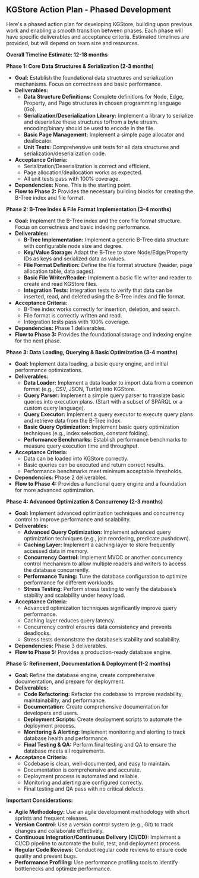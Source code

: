## KGStore Action Plan - Phased Development

Here's a phased action plan for developing KGStore, building upon previous work and enabling a smooth transition between phases.  Each phase will have specific deliverables and acceptance criteria.  Estimated timelines are provided, but will depend on team size and resources.

**Overall Timeline Estimate: 12-18 months**



**Phase 1: Core Data Structures & Serialization (2-3 months)**

* **Goal:** Establish the foundational data structures and serialization mechanisms.  Focus on correctness and basic performance.
* **Deliverables:**
    * **Data Structure Definitions:**  Complete definitions for Node, Edge, Property, and Page structures in chosen programming language (Go).
    * **Serialization/Deserialization Library:** Implement a library to serialize and deserialize these structures to/from a byte stream.  encoding/binary should be used to encode in the file.
    * **Basic Page Management:** Implement a simple page allocator and deallocator.
    * **Unit Tests:** Comprehensive unit tests for all data structures and serialization/deserialization code.
* **Acceptance Criteria:**
    *  Serialization/Deserialization is correct and efficient.
    *  Page allocation/deallocation works as expected.
    *  All unit tests pass with 100% coverage.
* **Dependencies:** None. This is the starting point.
* **Flow to Phase 2:**  Provides the necessary building blocks for creating the B-Tree index and file format.



**Phase 2: B-Tree Index & File Format Implementation (3-4 months)**

* **Goal:** Implement the B-Tree index and the core file format structure.  Focus on correctness and basic indexing performance.
* **Deliverables:**
    * **B-Tree Implementation:** Implement a generic B-Tree data structure with configurable node size and degree.
    * **Key/Value Storage:** Adapt the B-Tree to store Node/Edge/Property IDs as keys and serialized data as values.
    * **File Format Definition:** Define the file format structure (header, page allocation table, data pages).
    * **Basic File Writer/Reader:** Implement a basic file writer and reader to create and read KGStore files.
    * **Integration Tests:** Integration tests to verify that data can be inserted, read, and deleted using the B-Tree index and file format.
* **Acceptance Criteria:**
    *  B-Tree index works correctly for insertion, deletion, and search.
    *  File format is correctly written and read.
    *  Integration tests pass with 100% coverage.
* **Dependencies:** Phase 1 deliverables.
* **Flow to Phase 3:** Provides the foundational storage and indexing engine for the next phase.



**Phase 3: Data Loading, Querying & Basic Optimization (3-4 months)**

* **Goal:** Implement data loading, a basic query engine, and initial performance optimizations.
* **Deliverables:**
    * **Data Loader:** Implement a data loader to import data from a common format (e.g., CSV, JSON, Turtle) into KGStore.
    * **Query Parser:** Implement a simple query parser to translate basic queries into execution plans. (Start with a subset of SPARQL or a custom query language).
    * **Query Executor:** Implement a query executor to execute query plans and retrieve data from the B-Tree index.
    * **Basic Query Optimization:** Implement basic query optimization techniques (e.g., index selection, constant folding).
    * **Performance Benchmarks:** Establish performance benchmarks to measure query execution time and throughput.
* **Acceptance Criteria:**
    *  Data can be loaded into KGStore correctly.
    *  Basic queries can be executed and return correct results.
    *  Performance benchmarks meet minimum acceptable thresholds.
* **Dependencies:** Phase 2 deliverables.
* **Flow to Phase 4:** Provides a functional query engine and a foundation for more advanced optimization.



**Phase 4: Advanced Optimization & Concurrency (2-3 months)**

* **Goal:** Implement advanced optimization techniques and concurrency control to improve performance and scalability.
* **Deliverables:**
    * **Advanced Query Optimization:** Implement advanced query optimization techniques (e.g., join reordering, predicate pushdown).
    * **Caching Layer:** Implement a caching layer to store frequently accessed data in memory.
    * **Concurrency Control:** Implement MVCC or another concurrency control mechanism to allow multiple readers and writers to access the database concurrently.
    * **Performance Tuning:** Tune the database configuration to optimize performance for different workloads.
    * **Stress Testing:** Perform stress testing to verify the database’s stability and scalability under heavy load.
* **Acceptance Criteria:**
    *  Advanced optimization techniques significantly improve query performance.
    *  Caching layer reduces query latency.
    *  Concurrency control ensures data consistency and prevents deadlocks.
    *  Stress tests demonstrate the database’s stability and scalability.
* **Dependencies:** Phase 3 deliverables.
* **Flow to Phase 5:** Provides a production-ready database engine.



**Phase 5:  Refinement, Documentation & Deployment (1-2 months)**

* **Goal:** Refine the database engine, create comprehensive documentation, and prepare for deployment.
* **Deliverables:**
    * **Code Refactoring:** Refactor the codebase to improve readability, maintainability, and performance.
    * **Documentation:** Create comprehensive documentation for developers and users.
    * **Deployment Scripts:** Create deployment scripts to automate the deployment process.
    * **Monitoring & Alerting:** Implement monitoring and alerting to track database health and performance.
    * **Final Testing & QA:** Perform final testing and QA to ensure the database meets all requirements.
* **Acceptance Criteria:**
    *  Codebase is clean, well-documented, and easy to maintain.
    *  Documentation is comprehensive and accurate.
    *  Deployment process is automated and reliable.
    *  Monitoring and alerting are configured correctly.
    *  Final testing and QA pass with no critical defects.




**Important Considerations:**

* **Agile Methodology:**  Use an agile development methodology with short sprints and frequent releases.
* **Version Control:**  Use a version control system (e.g., Git) to track changes and collaborate effectively.
* **Continuous Integration/Continuous Delivery (CI/CD):**  Implement a CI/CD pipeline to automate the build, test, and deployment process.
* **Regular Code Reviews:**  Conduct regular code reviews to ensure code quality and prevent bugs.
* **Performance Profiling:**  Use performance profiling tools to identify bottlenecks and optimize performance.
